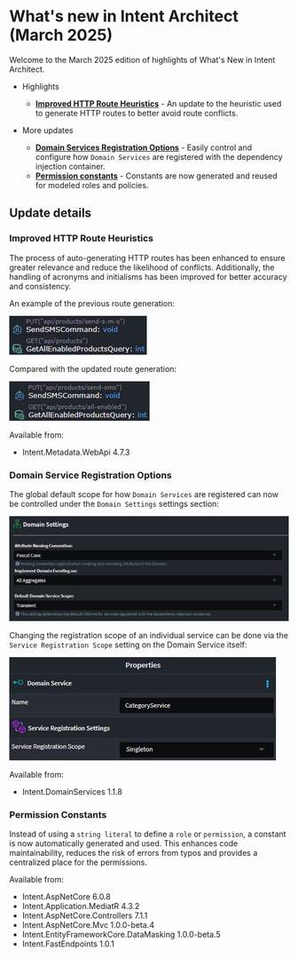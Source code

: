 # What's new in Intent Architect (March 2025)

Welcome to the March 2025  edition of highlights of What's New in Intent Architect.

- Highlights
  - **[Improved HTTP Route Heuristics](#improved-http-route-heuristics)** - An update to the heuristic used to generate HTTP routes to better avoid route conflicts.

- More updates
  - **[Domain Services Registration Options](#domain-service-registration-options)** - Easily control and configure how `Domain Services` are registered with the dependency injection container.
  - **[Permission constants](#permission-constants)** - Constants are now generated and reused for modeled roles and policies.

## Update details

### Improved HTTP Route Heuristics

The process of auto-generating HTTP routes has been enhanced to ensure greater relevance and reduce the likelihood of conflicts. Additionally, the handling of acronyms and initialisms has been improved for better accuracy and consistency.

An example of the previous route generation:

![Previous Generation](images/old-route.png)

Compared with the updated route generation:

![Updated Generation](images/new-route.png)

Available from:

- Intent.Metadata.WebApi 4.7.3

### Domain Service Registration Options

The global default scope for how `Domain Services` are registered can now be controlled under the `Domain Settings` settings section:

![Global scope](images/global-scope.png)

Changing the registration scope of an individual service can be done via the `Service Registration Scope` setting on the Domain Service itself:

![Service scope](images/service-scope.png)

Available from:

- Intent.DomainServices 1.1.8

### Permission Constants

Instead of using a `string literal` to define a `role` or `permission`, a constant is now automatically generated and used. This enhances code maintainability, reduces the risk of errors from typos and provides a centralized place for the permissions.

Available from:

- Intent.AspNetCore 6.0.8
- Intent.Application.MediatR 4.3.2
- Intent.AspNetCore.Controllers 7.1.1
- Intent.AspNetCore.Mvc 1.0.0-beta.4
- Intent.EntityFrameworkCore.DataMasking 1.0.0-beta.5
- Intent.FastEndpoints 1.0.1
